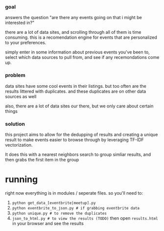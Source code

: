 ### goal
answers the question "are there any events going on that i might be interested in?"

there are a lot of data sites, and scrolling through all of them is time consuming.
this is a recomendation engine for events that are personalized to your preferences.

simply enter in some information about previous events you've been to, select which
data sources to pull from, and see if any recemondations come up. 

### problem
data sites have some cool events in their listings. 
but too often are the results littered with duplicates. 
and these duplicates are on other data sources as well

also, there are a lot of data sites our there, but we only
care about certain things

### solution
this project aims to allow for the dedupping of results
and creating a unique result to make events easier to 
browse through by leveraging TF-IDF vectorization.

It does this with a nearest neighbors search to group
simliar results, and then grabs the first item in the group

# running
right now everything is in modules / seperate files. so you'll need to:

1. `python get_data_[eventbrite|meetup].py`
2. `python eventbrite_to_json.py # if grabbing eventbrite data`
3. `python unique.py # to remove the duplicates`
4. `json_to_html.py # to view the results (TODO)`
then open `results.html` in your browser and see the results
